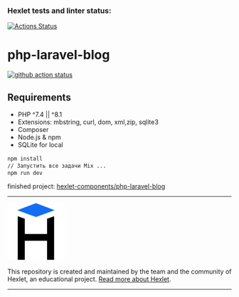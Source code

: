 ### Hexlet tests and linter status:
[![Actions Status](https://github.com/VaLeraGav/php-project-9/workflows/hexlet-check/badge.svg)](https://github.com/VaLeraGav/php-project-9/actions)

# php-laravel-blog

[![github action status](https://github.com/hexlet-components/php-laravel-blog/workflows/PHP%20CI/badge.svg)](../../actions)

## Requirements

* PHP ^7.4 || ^8.1
* Extensions: mbstring, curl, dom, xml,zip, sqlite3
* Composer
* Node.js & npm
* SQLite for local

```
npm install
// Запустить все задачи Mix ...
npm run dev

```
finished project: [hexlet-components/php-laravel-blog](https://github.com/hexlet-components/php-laravel-blog)

---

[![Hexlet Ltd. logo](https://raw.githubusercontent.com/Hexlet/assets/master/images/hexlet_logo128.png)](https://hexlet.io?utm_source=github&utm_medium=link&utm_campaign=php-laravel-blog)

This repository is created and maintained by the team and the community of Hexlet, an educational project. [Read more about Hexlet](https://hexlet.io?utm_source=github&utm_medium=link&utm_campaign=php-laravel-blog).

---
